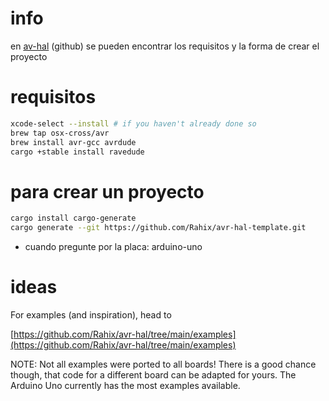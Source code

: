 
# info

en [av-hal](https://github.com/Rahix/avr-hal/tree/main) (github) se pueden
encontrar los requisitos y la forma de crear el proyecto

# requisitos

  ```bash
xcode-select --install # if you haven't already done so
brew tap osx-cross/avr
brew install avr-gcc avrdude
cargo +stable install ravedude
  ```

# para crear un proyecto

  ```bash
cargo install cargo-generate
cargo generate --git https://github.com/Rahix/avr-hal-template.git
  ```

- cuando pregunte por la placa: arduino-uno

# ideas

For examples (and inspiration), head to

[https://github.com/Rahix/avr-hal/tree/main/examples](https://github.com/Rahix/avr-hal/tree/main/examples)

NOTE: Not all examples were ported to all boards!  There is a good chance
though, that code for a different board can be adapted for yours.
The Arduino Uno currently has the most examples available.
